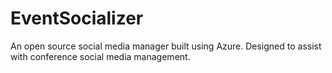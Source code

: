 # EventSocializer
An open source social media manager built using Azure. Designed to assist with conference social media management.
